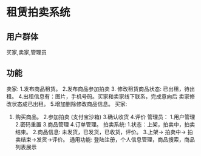 # 租赁拍卖系统
## 用户群体
买家,卖家,管理员

## 功能
卖家: 
  1.发布商品租赁。 
  2.发布商品参加拍卖 
  3. 修改租赁商品状态: 已出租，待出租。
  4.出租信息有：图片，手机号码。买家和卖家线下联系，完成意向后 卖家修改状态成已出租。
  5.增加删除修改商品信息。
买家: 
  1. 购买商品。 
  2.参加拍卖 (支付宝沙箱)
  3.确认收货 
  4.评价 
管理员：
  1.用户管理
  2.密码重置
  3.商品管理
  4.订单管理。
拍卖系统:
  1.状态：上架，拍卖中，拍卖结束。
  2.商品信息: 未发货，已发货，已收货，评价。
  3.上架-> 拍卖中-> 拍卖结束->发货->评价。
通用功能:
  登陆注册，个人信息管理，商品搜索，商品列表展示
